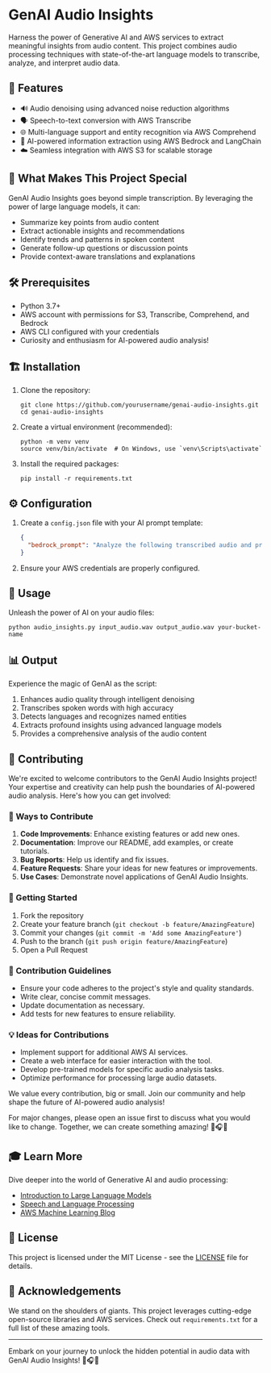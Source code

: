 # GenAI Audio Insights

Harness the power of Generative AI and AWS services to extract meaningful insights from audio content. This project combines audio processing techniques with state-of-the-art language models to transcribe, analyze, and interpret audio data.

## 🌟 Features

- 🔊 Audio denoising using advanced noise reduction algorithms
- 🗣️ Speech-to-text conversion with AWS Transcribe
- 🌐 Multi-language support and entity recognition via AWS Comprehend
- 🧠 AI-powered information extraction using AWS Bedrock and LangChain
- ☁️ Seamless integration with AWS S3 for scalable storage

## 🚀 What Makes This Project Special

GenAI Audio Insights goes beyond simple transcription. By leveraging the power of large language models, it can:

- Summarize key points from audio content
- Extract actionable insights and recommendations
- Identify trends and patterns in spoken content
- Generate follow-up questions or discussion points
- Provide context-aware translations and explanations

## 🛠️ Prerequisites

- Python 3.7+
- AWS account with permissions for S3, Transcribe, Comprehend, and Bedrock
- AWS CLI configured with your credentials
- Curiosity and enthusiasm for AI-powered audio analysis!

## 🏗️ Installation

1. Clone the repository:
   ```
   git clone https://github.com/yourusername/genai-audio-insights.git
   cd genai-audio-insights
   ```

2. Create a virtual environment (recommended):
   ```
   python -m venv venv
   source venv/bin/activate  # On Windows, use `venv\Scripts\activate`
   ```

3. Install the required packages:
   ```
   pip install -r requirements.txt
   ```

## ⚙️ Configuration

1. Create a `config.json` file with your AI prompt template:
   ```json
   {
     "bedrock_prompt": "Analyze the following transcribed audio and provide key insights: {text}"
   }
   ```

2. Ensure your AWS credentials are properly configured.

## 🎯 Usage

Unleash the power of AI on your audio files:

```
python audio_insights.py input_audio.wav output_audio.wav your-bucket-name
```

## 📊 Output

Experience the magic of GenAI as the script:
1. Enhances audio quality through intelligent denoising
2. Transcribes spoken words with high accuracy
3. Detects languages and recognizes named entities
4. Extracts profound insights using advanced language models
5. Provides a comprehensive analysis of the audio content

## 🤝 Contributing

We're excited to welcome contributors to the GenAI Audio Insights project! Your expertise and creativity can help push the boundaries of AI-powered audio analysis. Here's how you can get involved:

### 🌟 Ways to Contribute

1. **Code Improvements**: Enhance existing features or add new ones.
2. **Documentation**: Improve our README, add examples, or create tutorials.
3. **Bug Reports**: Help us identify and fix issues.
4. **Feature Requests**: Share your ideas for new features or improvements.
5. **Use Cases**: Demonstrate novel applications of GenAI Audio Insights.

### 🚀 Getting Started

1. Fork the repository
2. Create your feature branch (`git checkout -b feature/AmazingFeature`)
3. Commit your changes (`git commit -m 'Add some AmazingFeature'`)
4. Push to the branch (`git push origin feature/AmazingFeature`)
5. Open a Pull Request

### 📜 Contribution Guidelines

- Ensure your code adheres to the project's style and quality standards.
- Write clear, concise commit messages.
- Update documentation as necessary.
- Add tests for new features to ensure reliability.

### 💡 Ideas for Contributions

- Implement support for additional AWS AI services.
- Create a web interface for easier interaction with the tool.
- Develop pre-trained models for specific audio analysis tasks.
- Optimize performance for processing large audio datasets.

We value every contribution, big or small. Join our community and help shape the future of AI-powered audio analysis!

For major changes, please open an issue first to discuss what you would like to change. Together, we can create something amazing! 🚀🎧🤖


## 🎓 Learn More

Dive deeper into the world of Generative AI and audio processing:
- [Introduction to Large Language Models](https://www.coursera.org/learn/introduction-to-large-language-models)
- [Speech and Language Processing](https://web.stanford.edu/~jurafsky/slp3/)
- [AWS Machine Learning Blog](https://aws.amazon.com/blogs/machine-learning/)


## 📜 License

This project is licensed under the MIT License - see the [LICENSE](LICENSE) file for details.

## 🙏 Acknowledgements

We stand on the shoulders of giants. This project leverages cutting-edge open-source libraries and AWS services. Check out `requirements.txt` for a full list of these amazing tools.

---

Embark on your journey to unlock the hidden potential in audio data with GenAI Audio Insights! 🚀🎧🤖
